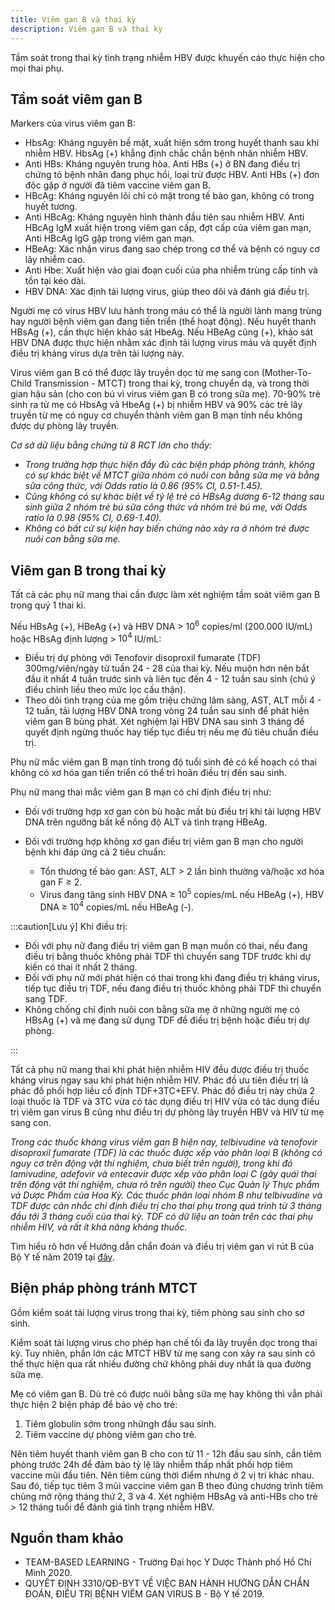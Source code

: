 ```yaml
---
title: Viêm gan B và thai kỳ
description: Viêm gan B và thai kỳ
---
```


Tầm soát trong thai kỳ tình trạng nhiễm HBV được khuyến cáo thực hiện cho mọi thai phụ.

## Tầm soát viêm gan B

Markers của virus viêm gan B:

- HbsAg: Kháng nguyên bề mặt, xuất hiện sớm trong huyết thanh sau khi nhiễm HBV. HbsAg (+) khẳng định chắc chắn bệnh nhân nhiễm HBV.
- Anti HBs: Kháng nguyên trung hòa. Anti HBs (+) ở BN đang điều trị chứng tỏ bệnh nhân đang phục hồi, loại trừ được HBV. Anti HBs (+) đơn độc gặp ở người đã tiêm vaccine viêm gan B.
- HBcAg: Kháng nguyên lõi chỉ có mặt trong tế bào gan, không có trong huyết tương.
- Anti HBcAg: Kháng nguyên hình thành đầu tiên sau nhiễm HBV. Anti HBcAg IgM xuất hiện trong viêm gan cấp, đợt cấp của viêm gan mạn, Anti HBcAg IgG gặp trong viêm gan mạn.
- HBeAg: Xác nhận virus đang sao chép trong cơ thể và bệnh có nguy cơ lây nhiễm cao.
- Anti Hbe: Xuất hiện vào giai đoạn cuối của pha nhiễm trùng cấp tính và tồn tại kéo dài.
- HBV DNA: Xác định tải lượng virus, giúp theo dõi và đánh giá điều trị.

Người mẹ có virus HBV lưu hành trong máu có thể là người lành mang trùng hay người bệnh viêm gan đang tiến triển (thể hoạt động). Nếu huyết thanh HBsAg (+), cần thực hiện khảo sát HbeAg. Nếu HBeAg cũng (+), khảo sát HBV DNA được thực hiện nhằm xác định tải lượng virus máu và quyết định điều trị kháng virus dựa trên tải lượng này.

Virus viêm gan B có thể được lây truyền dọc từ mẹ sang con (Mother-To-Child Transmission - MTCT) trong thai kỳ, trong chuyển dạ, và trong thời gian hậu sản (cho con bú vì virus viêm gan B có trong sữa mẹ). 70-90% trẻ sinh ra từ mẹ có HbsAg và HbeAg (+) bị nhiễm HBV và 90% các trẻ lây truyền từ mẹ có nguy cơ chuyển thành viêm gan B mạn tính nếu không được dự phòng lây truyền.

_Cơ sở dữ liệu bằng chứng từ 8 RCT lớn cho thấy:_

- _Trong trường hợp thực hiện đầy đủ các biện pháp phòng tránh, không có sự khác biệt về MTCT giữa nhóm có nuôi con bằng sữa mẹ và bằng sữa công thức, với Odds ratio là 0.86 (95% CI, 0.51-1.45).<br>_
- _Cũng không có sự khác biệt về tỷ lệ trẻ có HBsAg dương 6-12 tháng sau sinh giữa 2 nhóm trẻ bú sữa công thức và nhóm trẻ bú mẹ, với Odds ratio là 0.98 (95% CI, 0.69-1.40).<br>_
- _Không có bất cứ sự kiện hay biến chứng nào xảy ra ở nhóm trẻ được nuôi con bằng sữa mẹ._

## Viêm gan B trong thai kỳ

Tất cả các phụ nữ mang thai cần được làm xét nghiệm tầm soát viêm gan B trong quý 1 thai kì.

Nếu HBsAg (+), HBeAg (+) và HBV DNA > $10^6$ copies/ml (200.000 IU/mL) hoặc HBsAg định lượng > $10^4$ IU/mL:

- Điều trị dự phòng với Tenofovir disoproxil fumarate (TDF) 300mg/viên/ngày từ tuần 24 - 28 của thai kỳ. Nếu muộn hơn nên bắt đầu ít nhất 4 tuần trước sinh và liên tục đến 4 - 12 tuần sau sinh (chú ý điều chỉnh liều theo mức lọc cầu thận).
- Theo dõi tình trạng của mẹ gồm triệu chứng lâm sàng, AST, ALT mỗi 4 - 12 tuần, tải lượng HBV DNA trong vòng 24 tuần sau sinh để phát hiện viêm gan B bùng phát. Xét nghiệm lại HBV DNA sau sinh 3 tháng để quyết định ngừng thuốc hay tiếp tục điều trị nếu mẹ đủ tiêu chuẩn điều trị.

Phụ nữ mắc viêm gan B mạn tính trong độ tuổi sinh đẻ có kế hoạch có thai không có xơ hóa gan tiến triển có thể trì hoãn điều trị đến sau sinh.

Phụ nữ mang thai mắc viêm gan B mạn có chỉ định điều trị như:

- Đối với trường hợp xơ gan còn bù hoặc mất bù điều trị khi tải lượng HBV DNA trên ngưỡng bất kể nồng độ ALT và tình trạng HBeAg.

- Đối với trường hợp không xơ gan điều trị viêm gan B mạn cho người bệnh khi đáp ứng cả 2 tiêu chuẩn:
  - Tổn thương tế bào gan: AST, ALT > 2 lần bình thường và/hoặc xơ hóa gan F ≥ 2.
  - Virus đang tăng sinh HBV DNA ≥ $10^5$ copies/mL nếu HBeAg (+), HBV DNA ≥ $10^4$ copies/mL nếu HBeAg (-).

:::caution[Lưu ý]
Khi điều trị:

- Đối với phụ nữ đang điều trị viêm gan B mạn muốn có thai, nếu đang điều trị bằng thuốc không phải TDF thì chuyển sang TDF trước khi dự kiến có thai ít nhất 2 tháng.
- Đối với phụ nữ mới phát hiện có thai trong khi đang điều trị kháng virus, tiếp tục điều trị TDF, nếu đang điều trị thuốc không phải TDF thì chuyển sang TDF.
- Không chống chỉ định nuôi con bằng sữa mẹ ở những người mẹ có HBsAg (+) và mẹ đang sử dụng TDF để điều trị bệnh hoặc điều trị dự phòng.

:::

Tất cả phụ nữ mang thai khi phát hiện nhiễm HIV đều được điều trị thuốc kháng virus ngay sau khi phát hiện nhiễm HIV. Phác đồ ưu tiên điều trị là phác đồ phối hợp liều cố định TDF+3TC+EFV. Phác đồ điều trị này chứa 2 loại thuốc là TDF và 3TC vừa có tác dụng điều trị HIV vừa có tác dụng điều trị viêm gan virus B cũng như điều trị dự phòng lây truyền HBV và HIV từ mẹ sang con.

_Trong các thuốc kháng virus viêm gan B hiện nay, telbivudine và tenofovir disoproxil fumarate (TDF) là các thuốc được xếp vào phân loại B (không có nguy cơ trên động vật thí nghiệm, chưa biết trên người), trong khi đó lamivudine, adefovir và entecavir được xếp vào phân loại C (gây quái thai trên động vật thí nghiệm, chưa rõ trên người) theo Cục Quản lý Thực phẩm và Dược Phẩm của Hoa Kỳ. Các thuốc phân loại nhóm B như telbivudine và TDF được cân nhắc chỉ định điều trị cho thai phụ trong quá trình từ 3 tháng đầu tới 3 tháng cuối của thai kỳ. TDF có dữ liệu an toàn trên các thai phụ nhiễm HIV, và rất ít khả năng kháng thuốc._

Tìm hiểu rõ hơn về Hướng dẫn chẩn đoán và điều trị viêm gan vi rút B của Bộ Y tế năm 2019 tại [đây](/san-khoa/007-04_viem-gan-b-va-thai-ky/QD-3310-ve-viec-huong-dan-chan-doan-va-dieu-tri-viem-gan-vi-ru-b_BYT.pdf).

## Biện pháp phòng tránh MTCT

Gồm kiểm soát tải lượng virus trong thai kỳ, tiêm phòng sau sinh cho sơ sinh.

Kiểm soát tải lượng virus cho phép hạn chế tối đa lây truyền dọc trong thai kỳ. Tuy nhiên, phần lớn các MTCT HBV từ mẹ sang con xảy ra sau sinh có thể thực hiện qua rất nhiều đường chứ không phải duy nhất là qua đường sữa mẹ.

Mẹ có viêm gan B. Dù trẻ có được nuôi bằng sữa mẹ hay không thì vẫn phải thực hiện 2 biện pháp để bảo vệ cho trẻ:

1. Tiêm globulin sớm trong nhữngh đầu sau sinh.
2. Tiêm vaccine dự phòng viêm gan cho trẻ.

Nên tiêm huyết thanh viêm gan B cho con từ 11 - 12h đầu sau sinh, cần tiêm phòng trước 24h để đảm bảo tỷ lệ lây nhiễm thấp nhất phối hợp tiêm vaccine mũi đầu tiên. Nên tiêm cùng thời điểm nhưng ở 2 vị trí khác nhau. Sau đó, tiếp tục tiêm 3 mũi vaccine viêm gan B theo đúng chương trình tiêm chủng mở rộng tháng thứ 2, 3 và 4. Xét nghiệm HBsAg và anti-HBs cho trẻ > 12 tháng tuổi để đánh giá tình trạng nhiễm HBV.

## Nguồn tham khảo

- TEAM-BASED LEARNING - Trường Đại học Y Dược Thành phố Hồ Chí Minh 2020.
- QUYẾT ĐỊNH 3310/QĐ-BYT VỀ VIỆC BAN HÀNH HƯỚNG DẪN CHẨN ĐOÁN, ĐIỀU TRỊ BỆNH VIÊM GAN VIRUS B - Bộ Y tế 2019.
